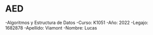# AED

-Algoritmos y Estructura de Datos
-Curso: K1051
-Año: 2022
-Legajo: 1682878
-Apellido: Viamont
-Nombre: Lucas
